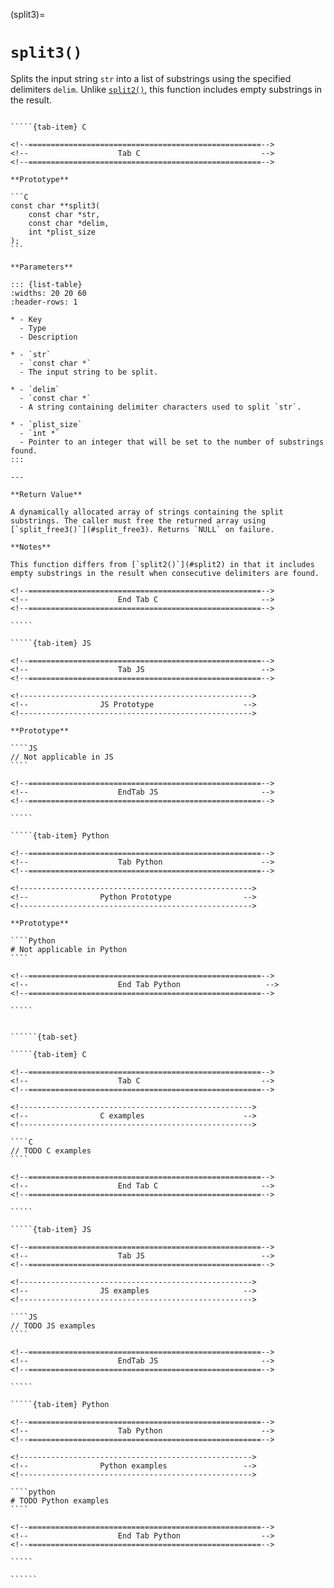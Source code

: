 <!-- ============================================================== -->
(split3)=
# `split3()`
<!-- ============================================================== -->

Splits the input string `str` into a list of substrings using the specified delimiters `delim`. Unlike [`split2()`](#split2), this function includes empty substrings in the result.

<!------------------------------------------------------------>
<!--                    Prototypes                          -->
<!------------------------------------------------------------>

``````{tab-set}

`````{tab-item} C

<!--====================================================-->
<!--                    Tab C                           -->
<!--====================================================-->

**Prototype**

```C
const char **split3(
    const char *str,
    const char *delim,
    int *plist_size
);
```

**Parameters**

::: {list-table}
:widths: 20 20 60
:header-rows: 1

* - Key
  - Type
  - Description

* - `str`
  - `const char *`
  - The input string to be split.

* - `delim`
  - `const char *`
  - A string containing delimiter characters used to split `str`.

* - `plist_size`
  - `int *`
  - Pointer to an integer that will be set to the number of substrings found.
:::

---

**Return Value**

A dynamically allocated array of strings containing the split substrings. The caller must free the returned array using [`split_free3()`](#split_free3). Returns `NULL` on failure.

**Notes**

This function differs from [`split2()`](#split2) in that it includes empty substrings in the result when consecutive delimiters are found.

<!--====================================================-->
<!--                    End Tab C                       -->
<!--====================================================-->

`````

`````{tab-item} JS

<!--====================================================-->
<!--                    Tab JS                          -->
<!--====================================================-->

<!---------------------------------------------------->
<!--                JS Prototype                    -->
<!---------------------------------------------------->

**Prototype**

````JS
// Not applicable in JS
````

<!--====================================================-->
<!--                    EndTab JS                       -->
<!--====================================================-->

`````

`````{tab-item} Python

<!--====================================================-->
<!--                    Tab Python                      -->
<!--====================================================-->

<!---------------------------------------------------->
<!--                Python Prototype                -->
<!---------------------------------------------------->

**Prototype**

````Python
# Not applicable in Python
````

<!--====================================================-->
<!--                    End Tab Python                   -->
<!--====================================================-->

`````

``````

<!------------------------------------------------------------>
<!--                    Examples                            -->
<!------------------------------------------------------------>

```````{dropdown} Examples

``````{tab-set}

`````{tab-item} C

<!--====================================================-->
<!--                    Tab C                           -->
<!--====================================================-->

<!---------------------------------------------------->
<!--                C examples                      -->
<!---------------------------------------------------->

````C
// TODO C examples
````

<!--====================================================-->
<!--                    End Tab C                       -->
<!--====================================================-->

`````

`````{tab-item} JS

<!--====================================================-->
<!--                    Tab JS                          -->
<!--====================================================-->

<!---------------------------------------------------->
<!--                JS examples                     -->
<!---------------------------------------------------->

````JS
// TODO JS examples
````

<!--====================================================-->
<!--                    EndTab JS                       -->
<!--====================================================-->

`````

`````{tab-item} Python

<!--====================================================-->
<!--                    Tab Python                      -->
<!--====================================================-->

<!---------------------------------------------------->
<!--                Python examples                 -->
<!---------------------------------------------------->

````python
# TODO Python examples
````

<!--====================================================-->
<!--                    End Tab Python                  -->
<!--====================================================-->

`````

``````

```````
